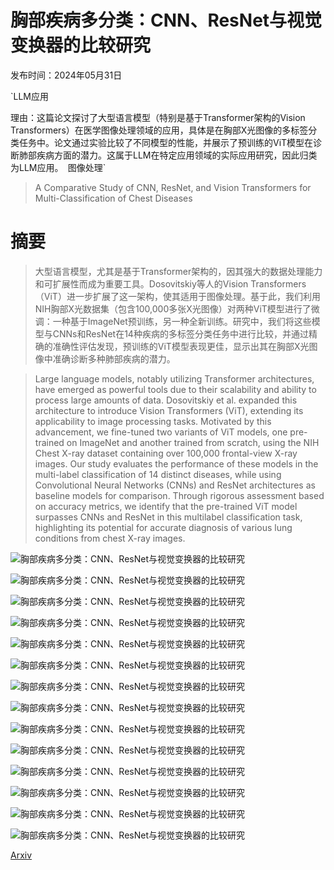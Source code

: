 # 胸部疾病多分类：CNN、ResNet与视觉变换器的比较研究

发布时间：2024年05月31日

`LLM应用

理由：这篇论文探讨了大型语言模型（特别是基于Transformer架构的Vision Transformers）在医学图像处理领域的应用，具体是在胸部X光图像的多标签分类任务中。论文通过实验比较了不同模型的性能，并展示了预训练的ViT模型在诊断肺部疾病方面的潜力。这属于LLM在特定应用领域的实际应用研究，因此归类为LLM应用。` `图像处理`

> A Comparative Study of CNN, ResNet, and Vision Transformers for Multi-Classification of Chest Diseases

# 摘要

> 大型语言模型，尤其是基于Transformer架构的，因其强大的数据处理能力和可扩展性而成为重要工具。Dosovitskiy等人的Vision Transformers（ViT）进一步扩展了这一架构，使其适用于图像处理。基于此，我们利用NIH胸部X光数据集（包含100,000多张X光图像）对两种ViT模型进行了微调：一种基于ImageNet预训练，另一种全新训练。研究中，我们将这些模型与CNNs和ResNet在14种疾病的多标签分类任务中进行比较，并通过精确的准确性评估发现，预训练的ViT模型表现更佳，显示出其在胸部X光图像中准确诊断多种肺部疾病的潜力。

> Large language models, notably utilizing Transformer architectures, have emerged as powerful tools due to their scalability and ability to process large amounts of data. Dosovitskiy et al. expanded this architecture to introduce Vision Transformers (ViT), extending its applicability to image processing tasks. Motivated by this advancement, we fine-tuned two variants of ViT models, one pre-trained on ImageNet and another trained from scratch, using the NIH Chest X-ray dataset containing over 100,000 frontal-view X-ray images. Our study evaluates the performance of these models in the multi-label classification of 14 distinct diseases, while using Convolutional Neural Networks (CNNs) and ResNet architectures as baseline models for comparison. Through rigorous assessment based on accuracy metrics, we identify that the pre-trained ViT model surpasses CNNs and ResNet in this multilabel classification task, highlighting its potential for accurate diagnosis of various lung conditions from chest X-ray images.

![胸部疾病多分类：CNN、ResNet与视觉变换器的比较研究](../../../paper_images/2406.00237/model1.png)

![胸部疾病多分类：CNN、ResNet与视觉变换器的比较研究](../../../paper_images/2406.00237/model2.png)

![胸部疾病多分类：CNN、ResNet与视觉变换器的比较研究](../../../paper_images/2406.00237/input_image.jpeg)

![胸部疾病多分类：CNN、ResNet与视觉变换器的比较研究](../../../paper_images/2406.00237/Patches.jpeg)

![胸部疾病多分类：CNN、ResNet与视觉变换器的比较研究](../../../paper_images/2406.00237/train_accuracy.png)

![胸部疾病多分类：CNN、ResNet与视觉变换器的比较研究](../../../paper_images/2406.00237/validation_accuracy.png)

![胸部疾病多分类：CNN、ResNet与视觉变换器的比较研究](../../../paper_images/2406.00237/roc_curve.png)

![胸部疾病多分类：CNN、ResNet与视觉变换器的比较研究](../../../paper_images/2406.00237/ROC_CNN.png)

![胸部疾病多分类：CNN、ResNet与视觉变换器的比较研究](../../../paper_images/2406.00237/attention.png)

![胸部疾病多分类：CNN、ResNet与视觉变换器的比较研究](../../../paper_images/2406.00237/resnet.png)

![胸部疾病多分类：CNN、ResNet与视觉变换器的比较研究](../../../paper_images/2406.00237/cnn.png)

![胸部疾病多分类：CNN、ResNet与视觉变换器的比较研究](../../../paper_images/2406.00237/Vit-v2_loss.jpeg)

![胸部疾病多分类：CNN、ResNet与视觉变换器的比较研究](../../../paper_images/2406.00237/vit-v2.png)

![胸部疾病多分类：CNN、ResNet与视觉变换器的比较研究](../../../paper_images/2406.00237/VITV1.png)

[Arxiv](https://arxiv.org/abs/2406.00237)